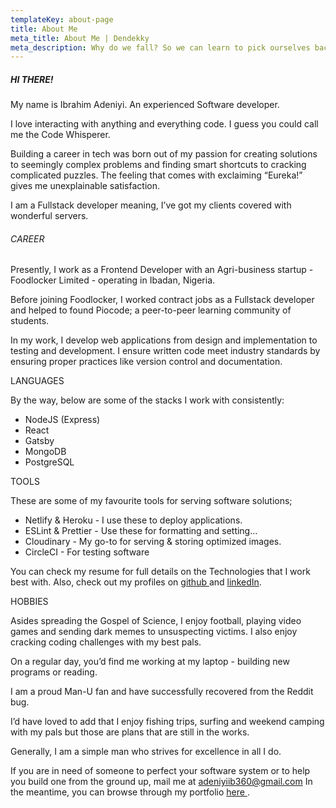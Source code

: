 ```yaml
---
templateKey: about-page
title: About Me
meta_title: About Me | Dendekky
meta_description: Why do we fall? So we can learn to pick ourselves back up
---
```

<!--StartFragment-->

##### HI THERE!

My name is Ibrahim Adeniyi. An experienced Software developer.

I love interacting with anything and everything code. I guess you could call me the Code Whisperer.

Building a career in tech was born out of my passion for creating solutions to seemingly complex problems and finding smart shortcuts to cracking complicated puzzles. The feeling that comes with exclaiming “Eureka!” gives me unexplainable satisfaction.

I am a Fullstack developer meaning, I’ve got my clients covered with wonderful servers. 



###### CAREER

Presently, I work as a Frontend Developer with an Agri-business startup - Foodlocker Limited - operating in Ibadan, Nigeria.

Before joining Foodlocker, I worked contract jobs as a Fullstack developer and helped to found Piocode; a peer-to-peer learning community of students.

In my work, I develop web applications from design and implementation to testing and development. I ensure written code meet industry standards by ensuring proper practices like version control and documentation.

LANGUAGES

By the way, below are some of the stacks I work with consistently:

* NodeJS (Express)
* React
* Gatsby
* MongoDB
* PostgreSQL

TOOLS

These are some of my favourite tools for serving software solutions;

* Netlify & Heroku - I use these to deploy applications.
* ESLint & Prettier - Use these for formatting and setting...
* Cloudinary - My go-to for serving & storing optimized images.
* CircleCI - For testing software

You can check my resume for full details on the Technologies that I work best with. Also, check out my profiles on [github ](https://github.com/dendekky)and [linkedIn](https://linkedin.com/in/dendekky).

HOBBIES

Asides spreading the Gospel of Science, I enjoy football, playing video games and sending dark memes to unsuspecting victims. I also enjoy cracking coding challenges with my best pals.

On a regular day, you’d find me working at my laptop - building new programs or reading.

I am a proud Man-U fan and have successfully recovered from the Reddit bug.

I’d have loved to add that I enjoy fishing trips, surfing and weekend camping with my pals but those are plans that are still in the works.

Generally, I am a simple man who strives for excellence in all I do.

If you are in need of someone to perfect your software system or to help you build one from the ground up, mail me at [adeniyiib360@gmail.com](mailto:adeniyiib360@gmail.com) In the meantime, you can browse through my portfolio [here ](https://dendekky.netlify.app/portfolio).

<!--EndFragment-->